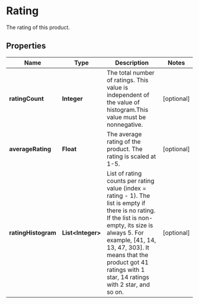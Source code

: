 

# Rating

The rating of this product.

## Properties

| Name | Type | Description | Notes |
|------------ | ------------- | ------------- | -------------|
|**ratingCount** | **Integer** | The total number of ratings. This value is independent of the value of histogram.This value must be nonnegative. |  [optional] |
|**averageRating** | **Float** | The average rating of the product. The rating is scaled at 1-5. |  [optional] |
|**ratingHistogram** | **List&lt;Integer&gt;** | List of rating counts per rating value (index &#x3D; rating - 1). The list is empty if there is no rating. If the list is non-empty, its size is always 5. For example, [41, 14, 13, 47, 303]. It means that the product got 41 ratings with 1 star, 14 ratings with 2 star, and so on. |  [optional] |



